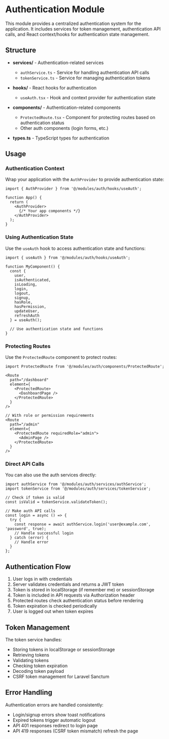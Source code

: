 # Authentication Module

This module provides a centralized authentication system for the application. It includes services for token management, authentication API calls, and React context/hooks for authentication state management.

## Structure

- **services/** - Authentication-related services
  - `authService.ts` - Service for handling authentication API calls
  - `tokenService.ts` - Service for managing authentication tokens
  
- **hooks/** - React hooks for authentication
  - `useAuth.tsx` - Hook and context provider for authentication state
  
- **components/** - Authentication-related components
  - `ProtectedRoute.tsx` - Component for protecting routes based on authentication status
  - Other auth components (login forms, etc.)
  
- **types.ts** - TypeScript types for authentication

## Usage

### Authentication Context

Wrap your application with the `AuthProvider` to provide authentication state:

```tsx
import { AuthProvider } from '@/modules/auth/hooks/useAuth';

function App() {
  return (
    <AuthProvider>
      {/* Your app components */}
    </AuthProvider>
  );
}
```

### Using Authentication State

Use the `useAuth` hook to access authentication state and functions:

```tsx
import { useAuth } from '@/modules/auth/hooks/useAuth';

function MyComponent() {
  const { 
    user, 
    isAuthenticated, 
    isLoading, 
    login, 
    logout, 
    signup,
    hasRole,
    hasPermission,
    updateUser,
    refreshAuth
  } = useAuth();
  
  // Use authentication state and functions
}
```

### Protecting Routes

Use the `ProtectedRoute` component to protect routes:

```tsx
import ProtectedRoute from '@/modules/auth/components/ProtectedRoute';

<Route 
  path="/dashboard" 
  element={
    <ProtectedRoute>
      <DashboardPage />
    </ProtectedRoute>
  } 
/>

// With role or permission requirements
<Route 
  path="/admin" 
  element={
    <ProtectedRoute requiredRole="admin">
      <AdminPage />
    </ProtectedRoute>
  } 
/>
```

### Direct API Calls

You can also use the auth services directly:

```tsx
import authService from '@/modules/auth/services/authService';
import tokenService from '@/modules/auth/services/tokenService';

// Check if token is valid
const isValid = tokenService.validateToken();

// Make auth API calls
const login = async () => {
  try {
    const response = await authService.login('user@example.com', 'password', true);
    // Handle successful login
  } catch (error) {
    // Handle error
  }
};
```

## Authentication Flow

1. User logs in with credentials
2. Server validates credentials and returns a JWT token
3. Token is stored in localStorage (if remember me) or sessionStorage
4. Token is included in API requests via Authorization header
5. Protected routes check authentication status before rendering
6. Token expiration is checked periodically
7. User is logged out when token expires

## Token Management

The token service handles:

- Storing tokens in localStorage or sessionStorage
- Retrieving tokens
- Validating tokens
- Checking token expiration
- Decoding token payload
- CSRF token management for Laravel Sanctum

## Error Handling

Authentication errors are handled consistently:

- Login/signup errors show toast notifications
- Expired tokens trigger automatic logout
- API 401 responses redirect to login page
- API 419 responses (CSRF token mismatch) refresh the page
